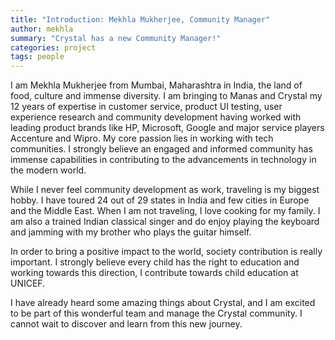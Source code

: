 ```yaml
---
title: "Introduction: Mekhla Mukherjee, Community Manager"
author: mekhla
summary: "Crystal has a new Community Manager!"
categories: project
tags: people
---
```


I am Mekhla Mukherjee from Mumbai, Maharashtra in India, the land of food, culture and immense diversity.
I am bringing to Manas and Crystal my 12 years of expertise in customer service, product UI testing, user experience research and community development having worked with leading product brands like HP, Microsoft, Google and major service players Accenture and Wipro. My core passion lies in working with tech communities. I strongly believe an engaged and informed community has immense capabilities in contributing to the advancements in technology in the modern world.

While I never feel community development as work, traveling is my biggest hobby. I have toured 24 out of 29 states in India and few cities in Europe and the Middle East. When I am not traveling, I love cooking for my family. I am also a trained Indian classical singer and do enjoy playing the keyboard and jamming with my brother who plays the guitar himself.

In order to bring a positive impact to the world, society contribution is really important. I strongly believe every child has the right to education and working towards this direction, I contribute towards child education at UNICEF.

I have already heard some amazing things about Crystal, and I am excited to be part of this wonderful team and manage the Crystal community. I cannot wait to discover and learn from this new journey.
